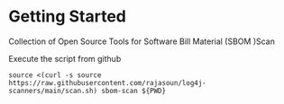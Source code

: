 # Getting Started

Collection of Open Source Tools for Software Bill Material (SBOM )Scan

Execute the script from github

```
source <(curl -s source https://raw.githubusercontent.com/rajasoun/log4j-scanners/main/scan.sh) sbom-scan ${PWD}

```